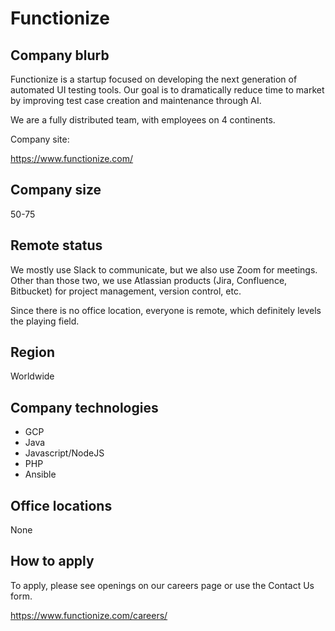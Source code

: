# Functionize

## Company blurb

Functionize is a startup focused on developing the next generation of automated UI testing tools. Our goal is to dramatically reduce time to market by improving test case creation and maintenance through AI.

We are a fully distributed team, with employees on 4 continents.

Company site: 

https://www.functionize.com/

## Company size

50-75

## Remote status

We mostly use Slack to communicate, but we also use Zoom for meetings. Other than those two, we use Atlassian products (Jira, Confluence, Bitbucket) for project management, version control, etc.

Since there is no office location, everyone is remote, which definitely levels the playing field.

## Region

Worldwide

## Company technologies

- GCP
- Java
- Javascript/NodeJS
- PHP
- Ansible

## Office locations

None

## How to apply

To apply, please see openings on our careers page or use the Contact Us form.

https://www.functionize.com/careers/
